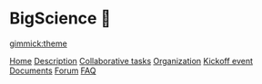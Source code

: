<!--
  -- Name of your wiki
  -- Do NOT remove the leading `#` character.
  -->

# BigScience 🌸


<!--
  -- Default theme
  -- (Read: http://dynalon.github.io/mdwiki/#!customizing.md#Theme_chooser)
  -->

[gimmick:theme](simplex)


<!--
  -- Navigation
  -- (Read: http://dynalon.github.io/mdwiki/#!quickstart.md#Adding_a_navigation)
  -->

[Home](index.md)
[Description](pages/origin.md)
[Collaborative tasks](pages/collaborative-tasks.md)
[Organization](pages/organization.md)
[Kickoff event](pages/kickoff-event.md)
[Documents](https://bit.ly/bigscience-drive)
[Forum](https://discuss.bigscience.huggingface.co)
[FAQ](pages/faq.md)

<!-- A more complex navigation example: ----------------------------------------

[Menu Item 1]()

  * # SubMenu Heading 1
  * [SubMenu Item 1](pages/subitem1.md)
  * [SubMenu Item 2](pages/subitem2.md)
  - - - -
  * # SubMenu Heading 2
  * [SubMenu Item 3](pages/subitem3.md)
  - - - -
  * # SubMenu Heading 3
  * [SubMenu Item 3](pages/subitem3.md)

[Menu Item 2](pages/item2.md)

[Menu Item 3](pages/item3.md)

---------------------------------------------------------------------------- -->

<!--
  -- Change the Language
  -- Could be useful when there's more than one language wiki.
  -->

<!--
[Change the Language]()

  * [English (United States)](/en_US/)
  * [English (United Kingdom)](/en_GB/)
  * [Italian](/it/)
-->

<!--
  -- Let the user choose a theme
  -- (Read: http://dynalon.github.io/mdwiki/#!quickstart.md#Adding_a_navigation)
  -->

<!--
[gimmick:themechooser](Choose theme)
-->
